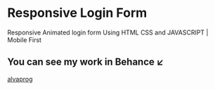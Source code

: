 # Responsive Login Form
Responsive Animated login form Using HTML CSS and JAVASCRIPT | Mobile First
## You can see my work in Behance ↙️ 
[alvaprog](https://www.behance.net/alvaprog)  
